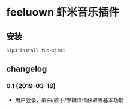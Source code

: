 # feeluown 虾米音乐插件

## 安装

```sh
pip3 install fuo-xiami
```

## changelog

### 0.1 (2019-03-18)

- 用户登录，歌曲/歌手/专辑详情获取等基本功能
